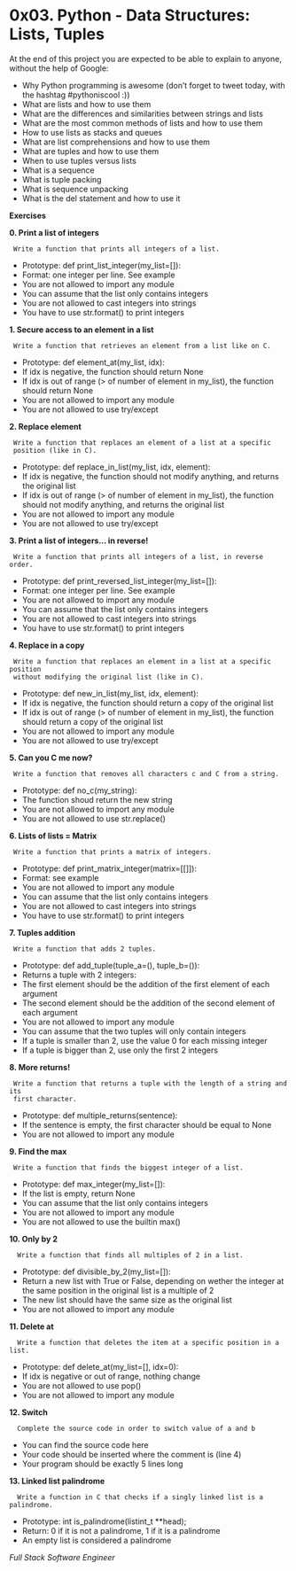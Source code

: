 # 0x03. Python - Data Structures: Lists, Tuples

At the end of this project you are expected to be able to explain to anyone, without the help of Google:

* Why Python programming is awesome (don’t forget to tweet today, with the hashtag #pythoniscool :))
* What are lists and how to use them
* What are the differences and similarities between strings and lists
* What are the most common methods of lists and how to use them
* How to use lists as stacks and queues
* What are list comprehensions and how to use them
* What are tuples and how to use them
* When to use tuples versus lists
* What is a sequence
* What is tuple packing
* What is sequence unpacking
* What is the del statement and how to use it

**Exercises**

**0. Print a list of integers**

     Write a function that prints all integers of a list.

* Prototype: def print_list_integer(my_list=[]):
* Format: one integer per line. See example
* You are not allowed to import any module
* You can assume that the list only contains integers
* You are not allowed to cast integers into strings
* You have to use str.format() to print integers

**1. Secure access to an element in a list**

     Write a function that retrieves an element from a list like on C.

* Prototype: def element_at(my_list, idx):
* If idx is negative, the function should return None
* If idx is out of range (> of number of element in my_list), the
  function should return None
* You are not allowed to import any module
* You are not allowed to use try/except

**2. Replace element**

     Write a function that replaces an element of a list at a specific
     position (like in C).

* Prototype: def replace_in_list(my_list, idx, element):
* If idx is negative, the function should not modify anything, and
  returns the original list
* If idx is out of range (> of number of element in my_list), the function
  should not modify anything, and returns the original list
* You are not allowed to import any module
* You are not allowed to use try/except

**3. Print a list of integers... in reverse!**

     Write a function that prints all integers of a list, in reverse order.

* Prototype: def print_reversed_list_integer(my_list=[]):
* Format: one integer per line. See example
* You are not allowed to import any module
* You can assume that the list only contains integers
* You are not allowed to cast integers into strings
* You have to use str.format() to print integers

**4. Replace in a copy**

     Write a function that replaces an element in a list at a specific position
     without modifying the original list (like in C).

* Prototype: def new_in_list(my_list, idx, element):
* If idx is negative, the function should return a copy of the original list
* If idx is out of range (> of number of element in my_list), the function
  should return a copy of the original list
* You are not allowed to import any module
* You are not allowed to use try/except

**5. Can you C me now?**

     Write a function that removes all characters c and C from a string.

* Prototype: def no_c(my_string):
* The function shoud return the new string
* You are not allowed to import any module
* You are not allowed to use str.replace()

**6. Lists of lists = Matrix**

     Write a function that prints a matrix of integers.

* Prototype: def print_matrix_integer(matrix=[[]]):
* Format: see example
* You are not allowed to import any module
* You can assume that the list only contains integers
* You are not allowed to cast integers into strings
* You have to use str.format() to print integers

**7. Tuples addition**

     Write a function that adds 2 tuples.

* Prototype: def add_tuple(tuple_a=(), tuple_b=()):
* Returns a tuple with 2 integers:
* The first element should be the addition of the first element of each argument
* The second element should be the addition of the second element of each argument
* You are not allowed to import any module
* You can assume that the two tuples will only contain integers
* If a tuple is smaller than 2, use the value 0 for each missing integer
* If a tuple is bigger than 2, use only the first 2 integers

**8. More returns!**

     Write a function that returns a tuple with the length of a string and its
     first character.

* Prototype: def multiple_returns(sentence):
* If the sentence is empty, the first character should be equal to None
* You are not allowed to import any module

**9. Find the max**

     Write a function that finds the biggest integer of a list.

* Prototype: def max_integer(my_list=[]):
* If the list is empty, return None
* You can assume that the list only contains integers
* You are not allowed to import any module
* You are not allowed to use the builtin max()

**10. Only by 2**

      Write a function that finds all multiples of 2 in a list.

* Prototype: def divisible_by_2(my_list=[]):
* Return a new list with True or False, depending on wether the integer at the
  same position in the original list is a multiple of 2
* The new list should have the same size as the original list
* You are not allowed to import any module

**11. Delete at**

      Write a function that deletes the item at a specific position in a list.

* Prototype: def delete_at(my_list=[], idx=0):
* If idx is negative or out of range, nothing change
* You are not allowed to use pop()
* You are not allowed to import any module

**12. Switch**

      Complete the source code in order to switch value of a and b

* You can find the source code here
* Your code should be inserted where the comment is (line 4)
* Your program should be exactly 5 lines long

**13. Linked list palindrome**

      Write a function in C that checks if a singly linked list is a palindrome.

* Prototype: int is_palindrome(listint_t **head);
* Return: 0 if it is not a palindrome, 1 if it is a palindrome
* An empty list is considered a palindrome


*Full Stack Software Engineer*
